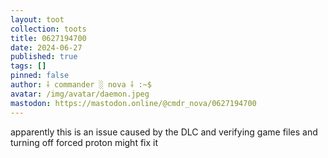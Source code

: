 ```yaml
---
layout: toot
collection: toots
title: 0627194700
date: 2024-06-27
published: true
tags: []
pinned: false
author: ⸸ commander ░ nova ⸸ :~$
avatar: /img/avatar/daemon.jpeg
mastodon: https://mastodon.online/@cmdr_nova/0627194700
---
```


apparently this is an issue caused by the DLC and verifying game files and turning off forced proton might fix it
